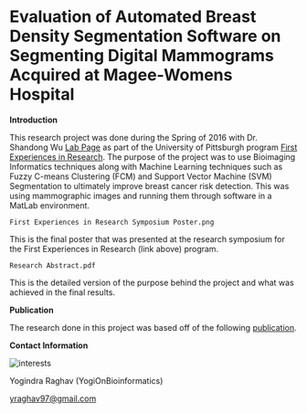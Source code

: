 # Evaluation of Automated Breast Density Segmentation Software on Segmenting Digital Mammograms Acquired at Magee-Womens Hospital



**Introduction**

This research project was done during the Spring of 2016 with Dr. Shandong Wu [Lab Page](http://www.radiology.pitt.edu/profile-detail.html?profileID=906) as part of the University of Pittsburgh program [First Experiences in Research](https://www.asundergrad.pitt.edu/research/fer). The purpose of the project was to use Bioimaging Informatics techniques along with Machine Learning techniques such as Fuzzy C-means Clustering (FCM) and Support Vector Machine (SVM) Segmentation to ultimately improve breast cancer risk detection. This was using mammographic images and running them through software in a MatLab environment. 

`First Experiences in Research Symposium Poster.png` 

This is the final poster that was presented at the research symposium for the First Experiences in Research (link above) program. 

`Research Abstract.pdf`

This is the detailed version of the purpose behind the project and what was achieved in the final results. 


**Publication** 

The research done in this project was based off of the following [publication](https://aapm.onlinelibrary.wiley.com/doi/abs/10.1118/1.4736530). 


**Contact Information** 

![interests](https://avatars1.githubusercontent.com/u/38919947?s=400&u=49ab1365a14fac78a91e425efd583f7a2bcb3e25&v=4)

Yogindra Raghav (YogiOnBioinformatics) 

yraghav97@gmail.com
